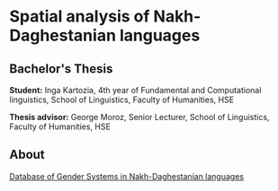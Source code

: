 # Spatial analysis of Nakh-Daghestanian languages
## Bachelor's Thesis 
**Student:**  Inga Kartozia, 4th year of Fundamental and Computational linguistics, School of Linguistics, Faculty of Humanities, HSE

**Thesis advisor:** George Moroz, Senior Lecturer, School of Linguistics, Faculty of Humanities, HSE

## About 

[Database of Gender Systems in Nakh-Daghestanian languages](https://kartozia.github.io/Gender-Systems-Database/)
